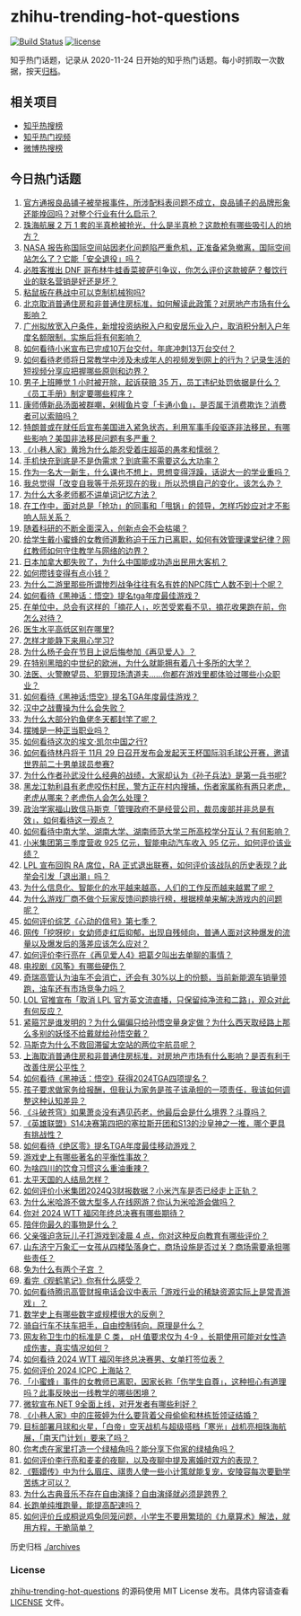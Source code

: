 # zhihu-trending-hot-questions

[![Build Status](https://github.com/justjavac/zhihu-trending-hot-questions/workflows/ci/badge.svg?branch=master)](https://github.com/justjavac/zhihu-trending-hot-questions/actions)
[![license](https://img.shields.io/github/license/justjavac/zhihu-trending-hot-questions)](https://github.com/justjavac/zhihu-trending-hot-questions/blob/master/LICENSE)

知乎热门话题，记录从 2020-11-24
日开始的知乎热门话题。每小时抓取一次数据，按天[归档](./archives)。

## 相关项目

- [知乎热搜榜](https://github.com/justjavac/zhihu-trending-top-search)
- [知乎热门视频](https://github.com/justjavac/zhihu-trending-hot-video)
- [微博热搜榜](https://github.com/justjavac/weibo-trending-hot-search)

## 今日热门话题

<!-- BEGIN -->
<!-- 最后更新时间 Tue Nov 19 2024 12:17:04 GMT+0800 (China Standard Time) -->

1. [官方通报良品铺子被举报事件，所涉配料表问题不成立，良品铺子的品牌形象还能挽回吗？对整个行业有什么启示？](https://www.zhihu.com/question/4523049291)
1. [珠海航展 2 万 1 套的半真枪被抢光，什么是半真枪？这款枪有哪些吸引人的地方？](https://www.zhihu.com/question/4455716431)
1. [NASA 报告称国际空间站因老化问题陷严重危机，正准备紧急撤离，国际空间站怎么了？它能「安全退役」吗？](https://www.zhihu.com/question/4472012058)
1. [必胜客推出 DNF 哥布林牛蛙香菜披萨引争议，你怎么评价这款披萨？餐饮行业的联名营销是好还是坏？](https://www.zhihu.com/question/4500264208)
1. [粘鼠板在巷战中可以克制机械狗吗?](https://www.zhihu.com/question/4463057766)
1. [北京取消普通住房和非普通住房标准，如何解读此政策？对房地产市场有什么影响？](https://www.zhihu.com/question/4538565236)
1. [广州拟放宽入户条件，新增投资纳税入户和安居乐业入户，取消积分制入户年度名额限制，实施后将有何影响？](https://www.zhihu.com/question/4499700727)
1. [如何看待小米宣布已完成10万台交付，年底冲刺13万台交付？](https://www.zhihu.com/question/4491063768)
1. [如何看待老师将日常教学中涉及未成年人的视频发到网上的行为？记录生活的短视频分享应把握哪些原则和边界？](https://www.zhihu.com/question/4495394152)
1. [男子上班睡觉 1 小时被开除，起诉获赔 35 万，员工违纪处罚依据是什么？《员工手册》制定要哪些程序？](https://www.zhihu.com/question/4540160624)
1. [康师傅新品汤面被群嘲，剁椒鱼片变「卡通小鱼」，是否属于消费欺诈？消费者可以索赔吗？](https://www.zhihu.com/question/4491164584)
1. [特朗普或在就任后宣布美国进入紧急状态，利用军事手段驱逐非法移民，有哪些影响？美国非法移民问题有多严重？](https://www.zhihu.com/question/4544365048)
1. [《小巷人家》黄玲为什么能忍受着庄超英的愚孝和懦弱？](https://www.zhihu.com/question/3558314951)
1. [手机快充到底是不是伪需求？到底需不需要这么大功率？](https://www.zhihu.com/question/4362252404)
1. [作为一名大一新生，什么课也不想上，思想变得浮躁，话说大一的学业重吗？](https://www.zhihu.com/question/3623352626)
1. [我总觉得「改变自我等于杀死现在的我」所以恐惧自己的变化，该怎么办？](https://www.zhihu.com/question/4418468956)
1. [为什么大多老师都不讲单词记忆方法？](https://www.zhihu.com/question/4301191084)
1. [在工作中，面对总是「抢功」的同事和「甩锅」的领导，怎样巧妙应对才不影响人际关系？](https://www.zhihu.com/question/3698001218)
1. [随着科研的不断全面深入，创新点会不会枯竭？](https://www.zhihu.com/question/666677906)
1. [给学生戴小蜜蜂的女教师道歉称迫于压力已离职，如何有效管理课堂纪律？网红教师如何守住教学与网络的边界？](https://www.zhihu.com/question/4464265344)
1. [日本加拿大都失败了，为什么中国能成功造出民用大客机？](https://www.zhihu.com/question/4494990620)
1. [如何攒钱变得有点小钱？](https://www.zhihu.com/question/4521388863)
1. [为什么二游里那些所谓惨烈战争往往有名有姓的NPC阵亡人数不到十个呢？](https://www.zhihu.com/question/4085451972)
1. [如何看待《黑神话：悟空》提名tga年度最佳游戏？](https://www.zhihu.com/question/4526873973)
1. [在单位中，总会有这样的「摘花人」，吃苦受累看不见，摘花收果跑在前，你怎么对待？](https://www.zhihu.com/question/4205117917)
1. [医生水平高低区别在哪里?](https://www.zhihu.com/question/469063312)
1. [怎样才能静下来用心学习?](https://www.zhihu.com/question/4389305278)
1. [为什么杨子会在节目上说后悔参加《再见爱人》？](https://www.zhihu.com/question/4493466312)
1. [在特别黑暗的中世纪的欧洲，为什么就能拥有着八十多所的大学？](https://www.zhihu.com/question/297128262)
1. [法医、火警瞭望员、犯罪现场清道夫……你都在游戏里都体验过哪些小众职业？](https://www.zhihu.com/question/4476592365)
1. [如何看待《黑神话:悟空》提名TGA年度最佳游戏？](https://www.zhihu.com/question/4526922464)
1. [汉中之战曹操为什么会失败？](https://www.zhihu.com/question/615207326)
1. [为什么大部分钓鱼佬冬天都封竿了呢？](https://www.zhihu.com/question/4109430724)
1. [摆摊是一种正当职业吗？](https://www.zhihu.com/question/4261454359)
1. [如何看待这次的埃文·凯尔中国之行?](https://www.zhihu.com/question/4405569963)
1. [如何看待林丹将于 11月 29 日召开发布会发起天王杯国际羽毛球公开赛，邀请世界前二十男单球员参赛?](https://www.zhihu.com/question/4382124340)
1. [为什么作者孙武没什么经典的战绩，大家却认为《孙子兵法》是第一兵书呢?](https://www.zhihu.com/question/466818904)
1. [黑龙江勃利县有老虎咬伤村民，警方正在村内搜捕，伤者家属称有两只老虎，老虎从哪来？老虎伤人会怎么处理？](https://www.zhihu.com/question/4469635212)
1. [政治学家福山致信马斯克「管理政府不是经营公司，裁员废部并非总是有效」，如何看待这一观点？](https://www.zhihu.com/question/4210967154)
1. [如何看待中南大学、湖南大学、湖南师范大学三所高校学分互认？有何影响？](https://www.zhihu.com/question/4182189776)
1. [小米集团第三季度营收 925 亿元，智能电动汽车收入 95 亿元，如何评价该业绩？](https://www.zhihu.com/question/4501483015)
1. [LPL 宣布回购 RA 席位，RA 正式退出联赛，如何评价该战队的历史表现？此举会引发「退出潮」吗？](https://www.zhihu.com/question/4482640717)
1. [为什么信息化、智能化的水平越来越高，人们的工作反而越来越累了呢？](https://www.zhihu.com/question/3833124815)
1. [为什么游戏厂商不做个玩家反馈问题排行榜，根据榜单来解决游戏内的问题呢？](https://www.zhihu.com/question/4208221087)
1. [如何评价综艺《心动的信号》第七季？](https://www.zhihu.com/question/665591245)
1. [网传「挖呀挖」女幼师走红后抑郁，出现自残倾向，普通人面对这种爆发的流量以及爆发后的落差应该怎么应对？](https://www.zhihu.com/question/4371925646)
1. [如何评价李行亮在《再见爱人4》把葛夕叫出去单聊的事情？](https://www.zhihu.com/question/4409413501)
1. [电视剧《风筝》有哪些硬伤？](https://www.zhihu.com/question/265723481)
1. [奇瑞高管认为油车不会消亡，还会有 30%以上的份额，当前新能源车销量领跑，油车还有市场竞争力吗？](https://www.zhihu.com/question/4429446993)
1. [LOL 官推宣布「取消 LPL 官方英文流直播，只保留纯净流和二路」，观众对此有何反应？](https://www.zhihu.com/question/4314602639)
1. [紧箍咒是谁发明的？为什么偏偏只给孙悟空量身定做？为什么西天取经路上那么多别的妖怪不给戴就给孙悟空戴？](https://www.zhihu.com/question/3414224271)
1. [马斯克为什么不救回滞留太空站的两位宇航员呢？](https://www.zhihu.com/question/4281302757)
1. [上海取消普通住房和非普通住房标准，对房地产市场有什么影响？是否有利于改善住房公平性？](https://www.zhihu.com/question/4462646123)
1. [如何看待《黑神话：悟空》获得2024TGA四项提名？](https://www.zhihu.com/question/4527126077)
1. [孩子要求做家务给报酬，但我认为家务是孩子该承担的一项责任，我该如何调整这种认知差异？](https://www.zhihu.com/question/4215406968)
1. [《斗破苍穹》如果萧炎没有遇见药老，他最后会是什么境界？斗尊吗？](https://www.zhihu.com/question/504761121)
1. [《英雄联盟》S14决赛第四把的塞拉斯开团和S13的沙皇神之一推，哪个更具有挑战性？](https://www.zhihu.com/question/2946641462)
1. [如何看待《绝区零》提名TGA年度最佳移动游戏？](https://www.zhihu.com/question/4527098647)
1. [游戏史上有哪些著名的平衡性事故？](https://www.zhihu.com/question/4307215276)
1. [为啥四川的饮食习惯这么重油重辣？](https://www.zhihu.com/question/627415943)
1. [太平天国的人结局怎样？](https://www.zhihu.com/question/23569080)
1. [如何评价小米集团2024Q3财报数据？小米汽车是否已经走上正轨？](https://www.zhihu.com/question/4477883452)
1. [为什么米哈游不做大型多人在线网游？你认为米哈游会做吗？](https://www.zhihu.com/question/478591102)
1. [你对 2024 WTT 福冈年终总决赛有哪些期待？](https://www.zhihu.com/question/666084457)
1. [陪伴你最久的事物是什么？](https://www.zhihu.com/question/4431424111)
1. [父亲强迫贪玩儿子打游戏到凌晨 4 点，你对这种反向教育有哪些评价？](https://www.zhihu.com/question/4249958810)
1. [山东济宁万象汇一女孩从四楼坠落身亡，商场设施是否过关？商场需要承担哪些责任？](https://www.zhihu.com/question/4397184858)
1. [兔为什么有两个子宫 ？](https://www.zhihu.com/question/828371231)
1. [看完《观鹤笔记》你有什么感受？](https://www.zhihu.com/question/541218483)
1. [如何看待腾讯高管财报电话会议中表示「游戏行业的稀缺资源实际上是常青游戏」？](https://www.zhihu.com/question/4127958946)
1. [数学史上有哪些数字或规模很大的反例？](https://www.zhihu.com/question/652395396)
1. [骑自行车不扶车把手，自由控制转向，原理是什么？](https://www.zhihu.com/question/2874293844)
1. [网友称卫生巾的标准是 C 类， pH 值要求仅为 4-9 ，长期使用可能对女性造成伤害，真实情况如何？](https://www.zhihu.com/question/4386391345)
1. [如何看待 2024 WTT 福冈年终总决赛男、女单打签位表？](https://www.zhihu.com/question/4474575739)
1. [如何评价 2024 ICPC 上海站？](https://www.zhihu.com/question/1999681514)
1. [「小蜜蜂」事件的女教师已离职，因家长称「伤学生自尊」，这种担心有道理吗？此事反映出一线教学的哪些困境？](https://www.zhihu.com/question/4384286404)
1. [微软宣布.NET 9全面上线，对开发者有哪些利好？](https://www.zhihu.com/question/4125557763)
1. [《小巷人家》中的庄筱婷为什么要背着父母偷偷和林栋哲领证结婚？](https://www.zhihu.com/question/3307017532)
1. [目标部署月球和火星，「白帝」空天战机与超级搭档「寒光」战机亮相珠海航展，「南天门计划」要来了吗？](https://www.zhihu.com/question/4021568134)
1. [你考虑在家里打造一个绿植角吗？能分享下你家的绿植角吗？](https://www.zhihu.com/question/659323557)
1. [如何评价李行亮和麦麦的夜聊，以及夜聊中提及离婚时双方的表现？](https://www.zhihu.com/question/4278096537)
1. [《甄嬛传》中为什么眉庄、祺贵人使一些小计策就能复宠，安陵容每次要勤学苦练才可以？](https://www.zhihu.com/question/4238835404)
1. [为什么古典音乐不存在自由演绎？自由演绎就必须是跨界？](https://www.zhihu.com/question/1028327581)
1. [长跑单纯堆跑量，能提高配速吗？](https://www.zhihu.com/question/412612893)
1. [如何评价丘成桐说鸡兔同笼问题，小学生不要用繁琐的《九章算术》解法，就用方程，干脆简单？](https://www.zhihu.com/question/4278936989)

<!-- END -->

历史归档 [./archives](./archives)

### License

[zhihu-trending-hot-questions](https://github.com/justjavac/zhihu-trending-hot-questions)
的源码使用 MIT License 发布。具体内容请查看 [LICENSE](./LICENSE) 文件。
